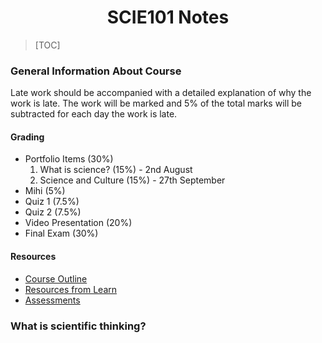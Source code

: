 <center>

# SCIE101 Notes

</center>

> [TOC]

### General Information About Course

Late work should be accompanied with a detailed explanation of why the work is late. The work will be marked and 5% of the total marks will be subtracted for each day the work is late.

#### Grading
- Portfolio Items (30%)
    1. What is science? (15%)
      - 2nd August
    2. Science and Culture (15%)
      - 27th September
- Mihi (5%)
- Quiz 1 (7.5%)
- Quiz 2 (7.5%)
- Video Presentation (20%)
- Final Exam (30%)

#### Resources
- [Course Outline](https://learn.canterbury.ac.nz/pluginfile.php/2169889/mod_label/intro/Course%20outline_2020_V1.02.pdf)
- [Resources from Learn](https://learn.canterbury.ac.nz/course/view.php?id=9301&section=5)
- [Assessments](https://learn.canterbury.ac.nz/course/view.php?id=9301&section=2)

### What is scientific thinking?
